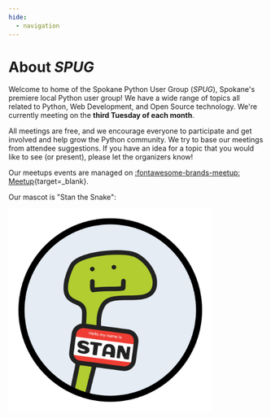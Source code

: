 ```yaml
---
hide:
  - navigation
---
```


# About _SPUG_

Welcome to home of the Spokane Python User Group (_SPUG_), Spokane's premiere local Python user group! We have a wide range of topics all related to Python, Web Development, and Open Source technology. We're currently meeting on the **third Tuesday of each month**.

All meetings are free, and we encourage everyone to participate and get involved and help grow the Python community. We try to base our meetings from attendee suggestions. If you have an idea for a topic that you would like to see (or present), please let the organizers know!

Our meetups events are managed on [:fontawesome-brands-meetup: Meetup](https://www.meetup.com/Python-Spokane/){target=_blank}.

Our mascot is "Stan the Snake":

<img style="max-width: 400px; max-height: 400px;" src="/img/stan.jpg">
